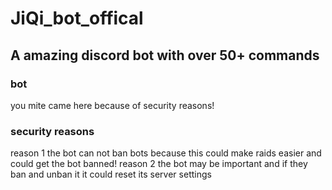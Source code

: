 # JiQi_bot_offical

## A amazing discord bot with over 50+ commands





### bot

you mite came here because of security reasons!

### security reasons
reason 1 the bot can not ban bots because this could make raids easier and could get the bot banned! 
reason 2 the bot may be important and if they ban and unban it it could reset its server settings
